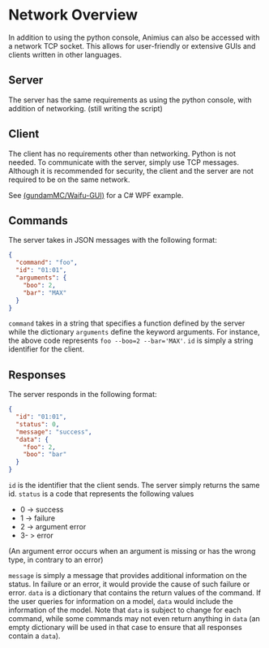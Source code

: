# Network Overview

In addition to using the python console, Animius can also be accessed with a network TCP socket.
This allows for user-friendly or extensive GUIs and clients written in other languages.

## Server

The server has the same requirements as using the python console, with addition of networking. (still writing the script)

## Client

The client has no requirements other than networking. Python is not needed. To communicate with the server, simply use TCP messages.
Although it is recommended for security, the client and the server are not required to be on the same network.

See [(gundamMC/Waifu-GUI)](https://github.com/gundamMC/waifu-gui) for a C# WPF example.

## Commands

The server takes in JSON messages with the following format:

``` JSON
{
  "command": "foo",
  "id": "01:01",
  "arguments": {
    "boo": 2,
    "bar": "MAX"
  }
}
```

`command` takes in a string that specifies a function defined by the server while the dictionary `arguments` define the keyword arguments.
For instance, the above code represents `foo --boo=2 --bar='MAX'`. `id` is simply a string identifier for the client.

## Responses

The server responds in the following format:

``` JSON
{
  "id": "01:01",
  "status": 0,
  "message": "success",
  "data": {
    "foo": 2,
    "boo": "bar"
  }
}
```

`id` is the identifier that the client sends. The server simply returns the same id. `status` is a code that represents the following values

- 0 -> success
- 1 -> failure
- 2 -> argument error
- 3- > error

(An argument error occurs when an argument is missing or has the wrong type, in contrary to an error)

`message` is simply a message that provides additional information on the status. In failure or an error, it would provide the cause of such failure or error. `data` is a dictionary that contains the return values of the command. If the user queries for information on a model, `data` would include the information of the model. Note that `data` is subject to change for each command, while some commands may not even return anything in `data` (an empty dictionary will be used in that case to ensure that all responses contain a `data`).